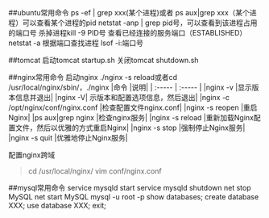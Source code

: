 ##ubuntu常用命令
ps -ef | grep xxx(某个进程)或者 ps aux|grep xxx（某个进程）可以查看某个进程的pid
netstat -anp | grep pid号，可以查看到该进程占用的端口号
杀掉进程kill -9 PID号
查看已经连接的服务端口（ESTABLISHED）netstat -a
根据端口查找进程   lsof -i:端口号

##tomcat
启动tomcat startup.sh
关闭tomcat shutdown.sh

##nginx常用命令
启动nginx
./nginx -s reload或者cd /usr/local/nginx/sbin/，./nginx
|命令	|说明|
| :----- | :----- |
|nginx -v	|显示版本信息并退出|
|nginx -V|	示版本和配置选项信息，然后退出|
|nginx -c /opt/nginx/conf/nginx.conf	|检查配置文件nginx.conf|
|nginx -s reopen	|重启Nginx|
|ps aux|grep nginx	|检查nginx服务|
|nginx -s reload	|重新加载Nginx配置文件，然后以优雅的方式重启Nginx|
|nginx -s stop	|强制停止Nginx服务|
|nginx -s quit	|优雅地停止Nginx服务|

配置nginx跨域
   >cd /usr/local/nginx/
    vim conf/nginx.conf

##mysql常用命令
service mysqld start
service mysqld shutdown
net stop MySQL
net start MySQL
mysql -u root -p
show databases;
create database XXX;
use database XXX;
exit;